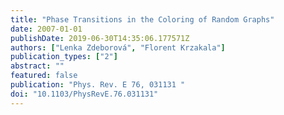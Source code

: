 ```yaml
---
title: "Phase Transitions in the Coloring of Random Graphs"
date: 2007-01-01
publishDate: 2019-06-30T14:35:06.177571Z
authors: ["Lenka Zdeborová", "Florent Krzakala"]
publication_types: ["2"]
abstract: ""
featured: false
publication: "Phys. Rev. E 76, 031131 "
doi: "10.1103/PhysRevE.76.031131"
---
```


